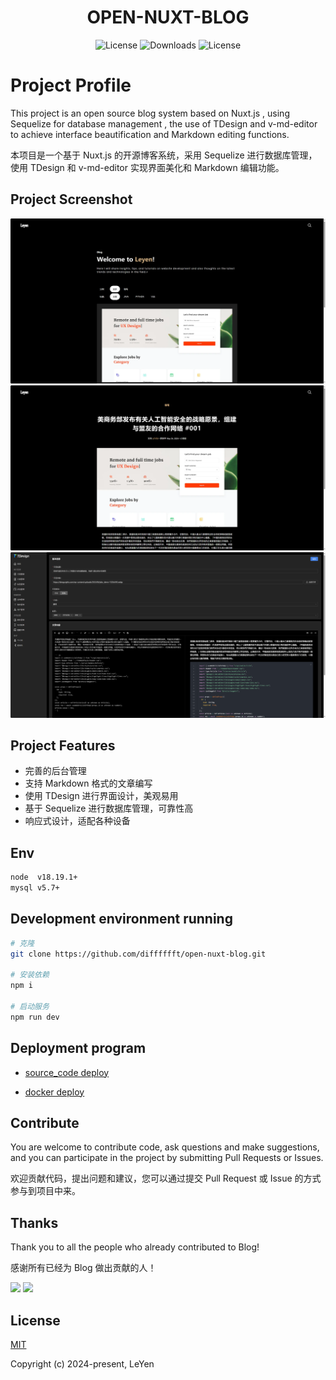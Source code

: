 <h1 align="center">OPEN-NUXT-BLOG</h1>

<p align="center">
  <a><img src="https://img.shields.io/npm/l/@kangc/v-md-editor.svg?sanitize=true" alt="License"></a>
  <a><img src="https://img.shields.io/npm/dm/@kangc/v-md-editor.svg?sanitize=true" alt="Downloads"></a>
  <a><img src="https://img.shields.io/npm/l/@kangc/v-md-editor.svg?sanitize=true" alt="License"></a>
</p>

# Project Profile

This project is an open source blog system based on Nuxt.js , using Sequelize for database management , the use of TDesign and v-md-editor to achieve interface beautification and Markdown editing functions.

本项目是一个基于 Nuxt.js 的开源博客系统，采用 Sequelize 进行数据库管理，使用 TDesign 和 v-md-editor 实现界面美化和 Markdown 编辑功能。

## Project Screenshot

![alt 属性文本](./docs/images/1.png)
![alt 属性文本](./docs/images/2.png)
![alt 属性文本](./docs/images/3.png)

## Project Features

- 完善的后台管理
- 支持 Markdown 格式的文章编写
- 使用 TDesign 进行界面设计，美观易用
- 基于 Sequelize 进行数据库管理，可靠性高
- 响应式设计，适配各种设备

## Env

```bash
node  v18.19.1+
mysql v5.7+
```

## Development environment running

```bash
# 克隆
git clone https://github.com/difffffft/open-nuxt-blog.git

# 安装依赖
npm i

# 启动服务
npm run dev
```

## Deployment program

- [source_code deploy](./docs/deploy_source_code.md)

- [docker deploy](./docs/deploy_docker.md)

## Contribute

You are welcome to contribute code, ask questions and make suggestions, and you can participate in the project by submitting Pull Requests or Issues.

欢迎贡献代码，提出问题和建议，您可以通过提交 Pull Request 或 Issue 的方式参与到项目中来。

## Thanks

Thank you to all the people who already contributed to Blog!

感谢所有已经为 Blog 做出贡献的人！

<a href="https://github.com/difffffft"><img src="https://avatars.githubusercontent.com/u/40122873?s=64&v=4" /></a>
<a href="https://github.com/Beaumon"><img src="https://avatars.githubusercontent.com/u/61904805?s=64&v=4" /></a>

## License

[MIT](https://opensource.org/licenses/MIT)

Copyright (c) 2024-present, LeYen
